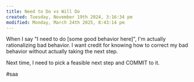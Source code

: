 ```yaml
---
title: Need to Do vs Will Do
created: Tuesday, November 19th 2024, 3:16:34 pm
modified: Monday, March 24th 2025, 8:43:14 pm
---
```


When I say "I need to do [some good behavior here]", I'm actually rationalizing bad behavior. I want credit for knowing how to correct my bad behavior without actually taking the next step.

Next time, I need to pick a feasible next step and COMMIT to it.

#saa